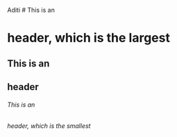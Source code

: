 Aditi # This is an <h1> header, which is the largest
## This is an <h2> header
###### This is an <h6> header, which is the smallest
